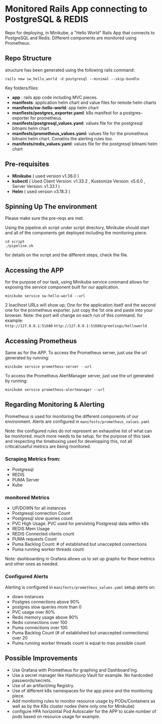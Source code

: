 # Monitored Rails App connecting to PostgreSQL & REDIS
Repo for deploying, in Minikube, a "Hello World" Rails App that connects to PostgreSQL and Redis. Different components are monitored using Prometheus.
## Repo Structure
structure has been generated using the following rails command:
```
rails new sw_hello_world -d postgresql --minimal --skip-bundle
```

Key folders/files:
- **app** :  rails app code including MVC pieces.
- **manifests**: application helm chart and value files for remote helm charts
- **manifests/sw-hello-world**: app helm chart
- **manfiests/postgres_exporter.yaml**: k8s manifest for a postgres-exporter for prometheus.
- **manifests/postgresql_values.yaml**: values file for the postgresql bitnami helm chart  
- **manifests/prometheus_values.yaml**: values file for the prometheus bitnami helm chart. Conatins the alerting rules too.
- **manifests/redis_values.yaml**: values file for the postgresql bitnami helm chart   

## Pre-requisites
- **Minikube** ( used version v1.36.0 )
- **kubectl** ( Used Client Version: v1.33.2 , Kustomize Version: v5.6.0 , Server Version: v1.33.1 )
- **Helm** ( used version v3.18.3 )

## Spinning Up The environment
Please make sure the pre-reqs are met.

Using the pipeline.sh script under script directory, Minikube should start and all of the components get deployed including the monitoring piece.
```
cd script
./pipeline.sh
```
for details on the script and the different steps, check the file.
## Accessing the APP
for the purpose of our task, using Minikube service command allows for exposing the service component built for our application.
```
minikube service sw-hello-world --url
```
2 loaclhost URLs will show up; One for the application itself and the second one for the prometheus exporter. 
just copy the 1st one and paste into your browser. Note: the port will change on each run of this command.
for example:  
`http://127.0.0.1:51680`
`http://127.0.0.1:51680/greetings/helloworld`
## Accessing Prometheus
Same as for the APP. To access the Prometheus server, just use the url generated by running:
```
minikube service prometheus-server --url
```

To access the Prometheus AlertManager server, just use the url generated by running:
```
minikube service prometheus-alertmanager --url
```

## Regarding Monitoring & Alerting
Prometheus is used for monitoring the different components of our environment.
Alerts are configured in ```manifests/prometheus_values.yaml```

Note: the configured rules do not represent an exhaustive list of what can be monitored. much more needs to be setup. for the purpose of this task and respecting the timeboxing used for developping this, not all critical/useful metrics are being monitored.

### Scraping Metrics from:
- Postgresql
- REDIS
- PUMA Server
- Kube

### monitored Metrics
- UP/DOWN for all instances
- Postgresql connection Count
- Postgresql slow queries count
- PVC High Usage. PVC used for persisting Postgresql data within k8s
- REDIS Mem Usage
- REDIS Connected clients count
- PUMA requests Count
- Puma Backlog Count: # of established but unaccepted connections
- Puma running worker threads count

Note: dashboarding in Grafana allows us to set up graphs for these metrics and other ones as needed.
### Configured Alerts
Alerting is configured in ```manifests/prometheus_values.yaml```
setup alerts on:
- down instances
- Postgres connections above 90%
- postgres slow queries more than 0
- PVC usage over 80%
- Redis memory usage above 90%
- Redis connections over 100
- Puma connections over 100
- Puma Backlog Count (# of established but unaccepted connections) over 20
- Puma running worker threads count is equal to max possible count

## Possible Improvements
- Use Grafana with Prometheus for graphing and Dashboard'ing.
- Use a secret manager like Hashicorp Vault for example. No hardcoded passwords/secrets.
- Use of an artifact/img Registry.
- Use of different k8s namespaces for the app piece and the monitoring piece.
- Add monitoring rules to monitor resource usage by PODs/Containers as well as by the K8s cluster nodes (here only one for Minikube)
- configure HPA horizontal Pod Autoscaler for the APP to scale number of pods based on resource usage for example.